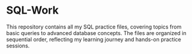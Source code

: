 # SQL-Work
This repository contains all my SQL practice files, covering topics from basic queries to advanced database concepts. The files are organized in sequential order, reflecting my learning journey and hands-on practice sessions.
